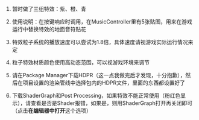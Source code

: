 1. 暂时做了三组特效：紫、橙、青

2. 使用说明：在按键响应时调用，在MusicController里有5张贴图，用来在游戏运行中替换特效的地面音符贴花

3. 特效粒子系统的播放速度可以尝试为1.8倍，具体速度请视游戏实际运行情况来定

4. 粒子特效材质颜色使用高动态范围，可以视游戏环境来调节

5. 请在Package Manager下载HDPR（这一点我做完后才发现，十分抱歉），然后在项目设置的渲染管线中选择包内的HDPR文件，里面的东西都设置好了

6. 下载ShaderGraph和Post Processing，如果特效不能正常使用（粉红色显示），请查看是否是Shader报错，如果是，则用ShaderGraph打开再关闭即可（点击**在编辑器中打开**这个选项）

   